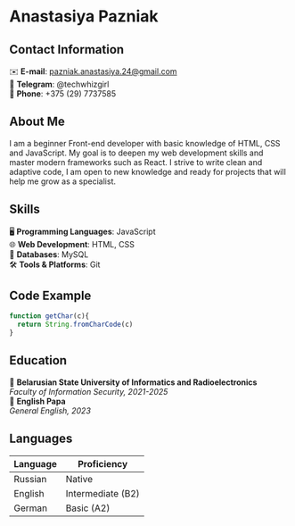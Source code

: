 # Anastasiya Pazniak
## Contact Information
✉️ **E-mail**: pazniak.anastasiya.24@gmail.com  
💬 **Telegram**: @techwhizgirl  
📱 **Phone**: +375 (29) 7737585
## About Me
I am a beginner Front-end developer with basic knowledge of HTML, CSS and JavaScript. My goal is to deepen my web development skills and master modern frameworks such as React. I strive to write clean and adaptive code, I am open to new knowledge and ready for projects that will help me grow as a specialist.
## Skills
🖥️ **Programming Languages**: JavaScript  
🌐 **Web Development**: HTML, CSS  
💾 **Databases**: MySQL  
🛠️ **Tools & Platforms**: Git
## Code Example
```javascript
function getChar(c){
  return String.fromCharCode(c)
}
```
## Education
🏫 **Belarusian State University of Informatics and Radioelectronics**  
*Faculty of Information Security, 2021-2025*  
🏫 **English Papa**  
*General English, 2023*
## Languages
| Language  | Proficiency  |
|-----------|--------------|
| Russian   | Native       |
| English   | Intermediate (B2)|
| German    | Basic (A2)   |